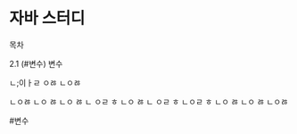 # 자바 스터디

목차 

2.1 (#변수) 변수

ㄴ;이ㅏㄹ
ㅇㅀ
ㄴㅇㅀ

ㄴㅇㅀ
ㄴㅇ
ㅀ
ㄴㅇ
ㅀ
ㄴ
ㅇㄹ
ㅎ
ㄴㅇ
ㅀ
ㄴ
ㅇㄹ
ㅎ
ㄴㅇㄹ
ㅎ
ㄴㅇ
ㅀ
ㄴㅇ
ㅀ
ㄴㅇㅀ



#변수